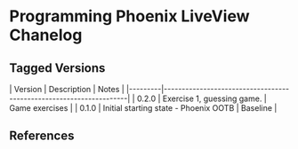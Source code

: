 Programming Phoenix LiveView Chanelog
=====================================

Tagged Versions
---------------

| Version | Description                                 | Notes                |
|---------|--------------------------------------------------------------------|
| 0.2.0   | Exercise 1, guessing game.                  | Game exercises       |
| 0.1.0   | Initial starting state - Phoenix OOTB       | Baseline             | 


References
----------

[avl-phoenix-compose]: https://github.com/aviumlabs/phoenix-compose
